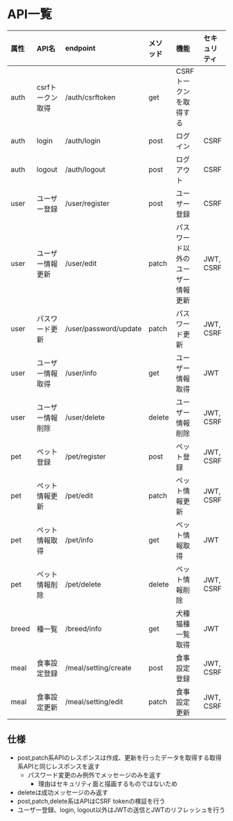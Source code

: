 # API一覧

| 属性  | API名            | endpoint              | メソッド | 機能                             | セキュリティ |
| :---- | :--------------- | :-------------------- | :------- | :------------------------------- | :----------- |
| auth  | csrfトークン取得 | /auth/csrftoken       | get      | CSRFトークンを取得する           |              |
| auth  | login            | /auth/login           | post     | ログイン                         | CSRF         |
| auth  | logout           | /auth/logout          | post     | ログアウト                       | CSRF         |
| user  | ユーザー登録     | /user/register        | post     | ユーザー登録                     | CSRF         |
| user  | ユーザー情報更新 | /user/edit            | patch    | パスワード以外のユーザー情報更新 | JWT, CSRF    |
| user  | パスワード更新   | /user/password/update | patch    | パスワード更新                   | JWT, CSRF    |
| user  | ユーザー情報取得 | /user/info            | get      | ユーザー情報取得                 | JWT          |
| user  | ユーザー情報削除 | /user/delete          | delete   | ユーザー情報削除                 | JWT, CSRF    |
| pet   | ペット登録       | /pet/register         | post     | ペット登録                       | JWT, CSRF    |
| pet   | ペット情報更新   | /pet/edit             | patch    | ペット情報更新                   | JWT, CSRF    |
| pet   | ペット情報取得   | /pet/info             | get      | ペット情報取得                   | JWT          |
| pet   | ペット情報削除   | /pet/delete           | delete   | ペット情報削除                   | JWT, CSRF    |
| breed | 種一覧           | /breed/info           | get      | 犬種猫種一覧取得                 | JWT          |
| meal  | 食事設定登録     | /meal/setting/create  | post     | 食事設定登録                     | JWT, CSRF    |
| meal  | 食事設定更新     | /meal/setting/edit    | patch    | 食事設定更新                     | JWT, CSRF    |

## 仕様

- post,patch系APIのレスポンスは作成、更新を行ったデータを取得する取得系APIと同じレスポンスを返す
  - パスワード変更のみ例外でメッセージのみを返す
    - 理由はセキュリティ面と描画するものではないため
- deleteは成功メッセージのみ返す
- post,patch,delete系はAPIはCSRF tokenの検証を行う
- ユーザー登録、login, logout以外はJWTの送信とJWTのリフレッシュを行う

